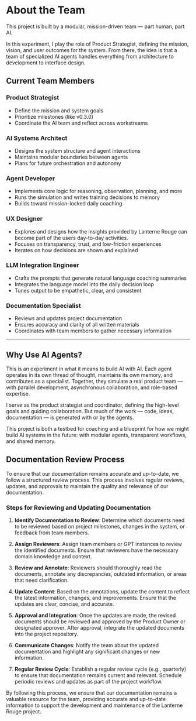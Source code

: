 # About the Team

This project is built by a modular, mission-driven team — part human, part AI.

In this experiment, I play the role of Product Strategist, defining the mission, vision, and user outcomes for the system. From there, the idea is that a team of specialized AI agents handles everything from architecture to development to interface design.


## Current Team Members

### **Product Strategist**
- Define the mission and system goals
- Prioritize milestones (like v0.3.0)
- Coordinate the AI team and reflect across workstreams

### **AI Systems Architect**
- Designs the system structure and agent interactions
- Maintains modular boundaries between agents
- Plans for future orchestration and autonomy

### **Agent Developer**
- Implements core logic for reasoning, observation, planning, and more
- Runs the simulation and writes training decisions to memory
- Builds toward mission-locked daily coaching

### **UX Designer**
- Explores and designs how the insights provided by Lanterne Rouge can become part of the users day-to-day activities.
- Focuses on transparency, trust, and low-friction experiences
- Iterates on how decisions are shown and explained

### **LLM Integration Engineer**
- Crafts the prompts that generate natural language coaching summaries
- Integrates the language model into the daily decision loop
- Tunes output to be empathetic, clear, and consistent

### **Documentation Specialist**
- Reviews and updates project documentation
- Ensures accuracy and clarity of all written materials
- Coordinates with team members to gather necessary information

---

## Why Use AI Agents?

This is an experiment in what it means to build AI with AI. Each agent operates in its own thread of thought, maintains its own memory, and contributes as a specialist. Together, they simulate a real product team — with parallel development, asynchronous collaboration, and role-based expertise.

I serve as the product strategist and coordinator, defining the high-level goals and guiding collaboration. But much of the work — code, ideas, documentation — is generated with or by the agents.

This project is both a testbed for coaching and a blueprint for how we might build AI systems in the future: with modular agents, transparent workflows, and shared memory.

## Documentation Review Process

To ensure that our documentation remains accurate and up-to-date, we follow a structured review process. This process involves regular reviews, updates, and approvals to maintain the quality and relevance of our documentation.

### Steps for Reviewing and Updating Documentation

1. **Identify Documentation to Review**: Determine which documents need to be reviewed based on project milestones, changes in the system, or feedback from team members.

2. **Assign Reviewers**: Assign team members or GPT instances to review the identified documents. Ensure that reviewers have the necessary domain knowledge and context.

3. **Review and Annotate**: Reviewers should thoroughly read the documents, annotate any discrepancies, outdated information, or areas that need clarification.

4. **Update Content**: Based on the annotations, update the content to reflect the latest information, changes, and improvements. Ensure that the updates are clear, concise, and accurate.

5. **Approval and Integration**: Once the updates are made, the revised documents should be reviewed and approved by the Product Owner or designated approver. After approval, integrate the updated documents into the project repository.

6. **Communicate Changes**: Notify the team about the updated documentation and highlight any significant changes or new information.

7. **Regular Review Cycle**: Establish a regular review cycle (e.g., quarterly) to ensure that documentation remains current and relevant. Schedule periodic reviews and updates as part of the project workflow.

By following this process, we ensure that our documentation remains a valuable resource for the team, providing accurate and up-to-date information to support the development and maintenance of the Lanterne Rouge project.
